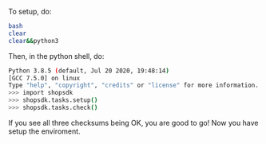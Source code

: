 To setup, do:
```bash
bash
clear
clear&&python3
```
Then, in the python shell, do:
```bash
Python 3.8.5 (default, Jul 20 2020, 19:48:14) 
[GCC 7.5.0] on linux
Type "help", "copyright", "credits" or "license" for more information.
>>> import shopsdk
>>> shopsdk.tasks.setup()
>>> shopsdk.tasks.check()
```
If you see all three checksums being OK, you are good to go!
Now you have setup the enviroment.
